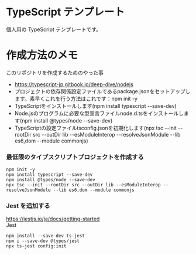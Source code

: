 # TypeScript テンプレート
個人用の TypeScript テンプレートです。

# 作成方法のメモ
このリポジトリを作成するためのやった事  
* https://typescript-jp.gitbook.io/deep-dive/nodejs
* プロジェクトの依存関係設定ファイルであるpackage.jsonをセットアップします。素早くこれを行う方法はこれです：npm init -y
* TypeScriptをインストールします(npm install typescript --save-dev)
* Node.jsのプログラムに必要な型宣言ファイルnode.d.tsをインストールします(npm install @types/node --save-dev)
* TypeScriptの設定ファイルtsconfig.jsonを初期化します(npx tsc --init --rootDir src --outDir lib --esModuleInterop --resolveJsonModule --lib es6,dom --module commonjs)

### 最低限のタイプスクリプトプロジェクトを作成する
```
npm init -y
npm install typescript --save-dev
npm install @types/node --save-dev
npx tsc --init --rootDir src --outDir lib --esModuleInterop --resolveJsonModule --lib es6,dom --module commonjs
```

### Jest を追加する
https://jestjs.io/ja/docs/getting-started  
Jest
```
npm install --save-dev ts-jest
npm i --save-dev @types/jest
npx ts-jest config:init
```